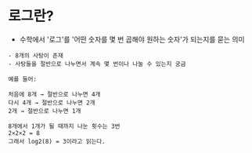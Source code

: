 로그란?
==

- 수학에서 '로그'를 '어떤 숫자를 몇 번 곱해야 원하는 숫자'가 되는지를 묻는 의미

```declarative
- 8개의 사탕이 존재
- 사탕들을 절반으로 나누면서 계속 몇 번이나 나눌 수 있는지 궁금

예를 들어:

처음에 8개 → 절반으로 나누면 4개
다시 4개 → 절반으로 나누면 2개
2개 → 절반으로 나누면 1개

8개에서 1개가 될 때까지 나눈 횟수는 3번
2×2×2 = 8
그래서 log2(8) = 3이라고 읽는다.


```